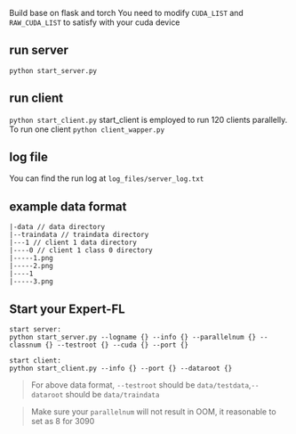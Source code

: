 Build base on flask and torch
You need to modify ```CUDA_LIST``` and ```RAW_CUDA_LIST``` to satisfy with your cuda device
## run server
```python start_server.py```
## run client
```python start_client.py```
start_client is employed to run 120 clients parallelly.
To run one client ```python client_wapper.py```
## log file
You can find the run log at ```log_files/server_log.txt```

## example data format
```
|-data // data directory
|--traindata // traindata directory
|---1 // client 1 data directory
|----0 // client 1 class 0 directory
|-----1.png
|-----2.png
|----1
|-----3.png
```

## Start your Expert-FL
```
start server:
python start_server.py --logname {} --info {} --parallelnum {} --classnum {} --testroot {} --cuda {} --port {}

start client:
python start_client.py --info {} --port {} --dataroot {}
```
> For above data format, ```--testroot``` should be ```data/testdata```,```--dataroot``` should be ```data/traindata``` 

> Make sure your ```parallelnum``` will not result in OOM, it reasonable to set as 8 for 3090